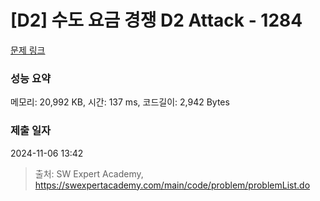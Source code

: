 # [D2] 수도 요금 경쟁 D2 Attack - 1284 

[문제 링크](https://swexpertacademy.com/main/code/problem/problemDetail.do?contestProbId=AV189xUaI8UCFAZN) 

### 성능 요약

메모리: 20,992 KB, 시간: 137 ms, 코드길이: 2,942 Bytes

### 제출 일자

2024-11-06 13:42



> 출처: SW Expert Academy, https://swexpertacademy.com/main/code/problem/problemList.do